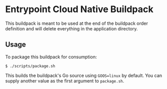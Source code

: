 # Entrypoint Cloud Native Buildpack

This buildpack is meant to be used at the end of the buildpack order definition and will delete everything in the application directory.

## Usage

To package this buildpack for consumption:

```
$ ./scripts/package.sh
```

This builds the buildpack's Go source using `GOOS=linux` by default. You can
supply another value as the first argument to `package.sh`.
